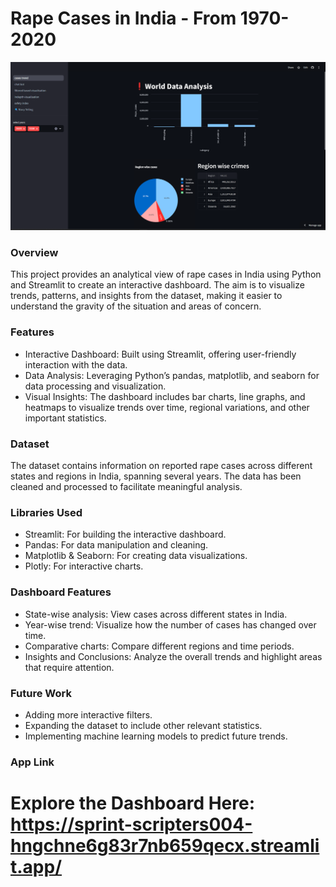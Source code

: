 # Rape Cases in India - From 1970-2020

![Dashboard Screenshot](./Images/world_cases.png)

### Overview
This project provides an analytical view of rape cases in India using Python and Streamlit to create an interactive dashboard. The aim is to visualize trends, patterns, and insights from the dataset, making it easier to understand the gravity of the situation and areas of concern.

### Features
- Interactive Dashboard: Built using Streamlit, offering user-friendly interaction with the data.
- Data Analysis: Leveraging Python’s pandas, matplotlib, and seaborn for data processing and visualization.
- Visual Insights: The dashboard includes bar charts, line graphs, and heatmaps to visualize trends over time, regional variations, and other important statistics.
  
### Dataset
The dataset contains information on reported rape cases across different states and regions in India, spanning several years. The data has been cleaned and processed to facilitate meaningful analysis.

### Libraries Used
- Streamlit: For building the interactive dashboard.
- Pandas: For data manipulation and cleaning.
- Matplotlib & Seaborn: For creating data visualizations.
- Plotly: For interactive charts.
  
### Dashboard Features
- State-wise analysis: View cases across different states in India.
- Year-wise trend: Visualize how the number of cases has changed over time.
- Comparative charts: Compare different regions and time periods.
- Insights and Conclusions: Analyze the overall trends and highlight areas that require attention.

### Future Work
- Adding more interactive filters.
- Expanding the dataset to include other relevant statistics.
- Implementing machine learning models to predict future trends.


### App Link
# Explore the Dashboard Here: https://sprint-scripters004-hngchne6g83r7nb659qecx.streamlit.app/
